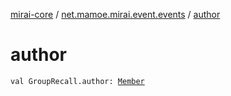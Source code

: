 [mirai-core](../index.md) / [net.mamoe.mirai.event.events](index.md) / [author](./author.md)

# author

`val GroupRecall.author: `[`Member`](../net.mamoe.mirai.contact/-member/index.md)